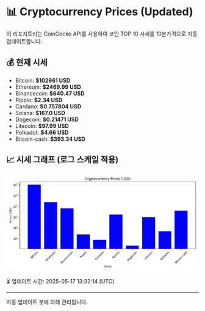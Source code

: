 
# 📊 Cryptocurrency Prices (Updated)

이 리포지토리는 CoinGecko API를 사용하여 코인 TOP 10 시세를 10분가격으로 자동 업데이트합니다.

## 💰 현재 시세
- Bitcoin: **$102961 USD**
- Ethereum: **$2469.99 USD**
- Binancecoin: **$640.47 USD**
- Ripple: **$2.34 USD**
- Cardano: **$0.757804 USD**
- Solana: **$167.0 USD**
- Dogecoin: **$0.21471 USD**
- Litecoin: **$97.99 USD**
- Polkadot: **$4.66 USD**
- Bitcoin-cash: **$393.34 USD**

## 📈 시세 그래프 (로그 스케일 적용)
![Crypto Prices](crypto_prices.png)

⏳ 업데이트 시간: 2025-05-17 13:32:14 (UTC)

---
자동 업데이트 봇에 의해 관리됩니다.
